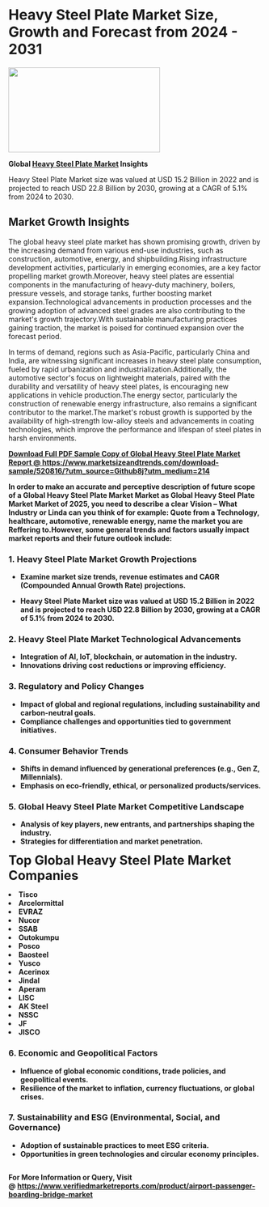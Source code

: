 <H1>Heavy Steel Plate Market Size, Growth and Forecast from 2024 - 2031</H1><img class="aligncenter size-medium wp-image-584254" src="https://thirdeyenews.in/wp-content/uploads/2024/09/Global-Market-Research-300x168.jpeg" alt="" width="300" height="168" /><p><strong>Global&nbsp;<a href="https://www.marketsizeandtrends.com/download-sample/520816/?utm_source=Github8j?utm_medium=214">Heavy Steel Plate Market</a> Insights</strong></p><p>Heavy Steel Plate Market size was valued at USD 15.2 Billion in 2022 and is projected to reach USD 22.8 Billion by 2030, growing at a CAGR of 5.1% from 2024 to 2030.</p><p><h2>Market Growth Insights</h2> <p>The global heavy steel plate market has shown promising growth, driven by the increasing demand from various end-use industries, such as construction, automotive, energy, and shipbuilding.Rising infrastructure development activities, particularly in emerging economies, are a key factor propelling market growth.Moreover, heavy steel plates are essential components in the manufacturing of heavy-duty machinery, boilers, pressure vessels, and storage tanks, further boosting market expansion.Technological advancements in production processes and the growing adoption of advanced steel grades are also contributing to the market's growth trajectory.With sustainable manufacturing practices gaining traction, the market is poised for continued expansion over the forecast period.</p> <p><strong><a href="#"></a></strong></p> <p>In terms of demand, regions such as Asia-Pacific, particularly China and India, are witnessing significant increases in heavy steel plate consumption, fueled by rapid urbanization and industrialization.Additionally, the automotive sector's focus on lightweight materials, paired with the durability and versatility of heavy steel plates, is encouraging new applications in vehicle production.The energy sector, particularly the construction of renewable energy infrastructure, also remains a significant contributor to the market.The market's robust growth is supported by the availability of high-strength low-alloy steels and advancements in coating technologies, which improve the performance and lifespan of steel plates in harsh environments.</p> <p><strong><a href="#"></p><p><span class=""><strong>Download Full PDF Sample Copy of Global Heavy Steel Plate Market Report</strong> @ <a href="https://www.marketsizeandtrends.com/download-sample/520816/?utm_source=Github8j?utm_medium=214" target="_blank">https://www.marketsizeandtrends.com/download-sample/520816/?utm_source=Github8j?utm_medium=214</a></span></p><p>In order to make an accurate and perceptive description of future scope of a Global&nbsp;Heavy Steel Plate Market Market as Global&nbsp;Heavy Steel Plate Market Market of 2025, you need to describe a clear Vision &ndash; What Industry or Linda can you think of for example: Quote from a Technology, healthcare, automotive, renewable energy, name the market you are Reffering to.However, some general trends and factors usually impact market reports and their future outlook include:</p><h3>1.&nbsp;<strong>Heavy Steel Plate Market Growth Projections</strong></h3><ul><li>Examine market size trends, revenue estimates and CAGR (Compounded Annual Growth Rate) projections.</li><li><p>Heavy Steel Plate Market size was valued at USD 15.2 Billion in 2022 and is projected to reach USD 22.8 Billion by 2030, growing at a CAGR of 5.1% from 2024 to 2030.</p></li></ul><h3>2.&nbsp;<strong>Heavy Steel Plate Market Technological Advancements</strong></h3><ul><li>Integration of AI, IoT, blockchain, or automation in the industry.</li><li>Innovations driving cost reductions or improving efficiency.</li></ul><h3>3.&nbsp;<strong>Regulatory and Policy Changes</strong></h3><ul><li>Impact of global and regional regulations, including sustainability and carbon-neutral goals.</li><li>Compliance challenges and opportunities tied to government initiatives.</li></ul><h3>4.&nbsp;<strong>Consumer Behavior Trends</strong></h3><ul><li>Shifts in demand influenced by generational preferences (e.g., Gen Z, Millennials).</li><li>Emphasis on eco-friendly, ethical, or personalized products/services.</li></ul><h3>5.&nbsp;<strong>Global Heavy Steel Plate Market Competitive Landscape</strong></h3><ul><li>Analysis of key players, new entrants, and partnerships shaping the industry.</li><li>Strategies for differentiation and market penetration.</li></ul><p data-pm-slice="1 1 []"><span style="color: inherit; font-family: inherit; font-size: 25px;">Top Global Heavy Steel Plate Market Companies</span></p><div class="" data-test-id=""><p><li>Tisco</li><li> Arcelormittal</li><li> EVRAZ</li><li> Nucor</li><li> SSAB</li><li> Outokumpu</li><li> Posco</li><li> Baosteel</li><li> Yusco</li><li> Acerinox</li><li> Jindal</li><li> Aperam</li><li> LISC</li><li> AK Steel</li><li> NSSC</li><li> JF</li><li> JISCO</li></p></div><h3>6.&nbsp;<strong>Economic and Geopolitical Factors</strong></h3><ul><li>Influence of global economic conditions, trade policies, and geopolitical events.</li><li>Resilience of the market to inflation, currency fluctuations, or global crises.</li></ul><h3>7.&nbsp;<strong>Sustainability and ESG (Environmental, Social, and Governance)</strong></h3><ul><li>Adoption of sustainable practices to meet ESG criteria.</li><li>Opportunities in green technologies and circular economy principles.</li></ul><h2><strong style="font-size: 14px;">For More Information or Query, Visit @&nbsp;</strong><a style="background-color: #ffffff; font-size: 14px;" href="https://www.marketsizeandtrends.com/report/heavy-steel-plate-market/" target="_blank">https://www.verifiedmarketreports.com/product/airport-passenger-boarding-bridge-market</a></h2>